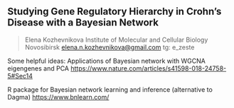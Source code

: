 ## Studying Gene Regulatory Hierarchy in Crohn’s Disease with a Bayesian Network
> Elena Kozhevnikova
> Institute of Molecular and Cellular Biology
> Novosibirsk
> elena.n.kozhevnikova@gmail.com
> tg: e_zeste

Some helpful ideas: 
Applications of Bayesian network with WGCNA eigengenes and PCA
https://www.nature.com/articles/s41598-018-24758-5#Sec14

R package for Bayesian network learning and inference (alternative to Dagma)
https://www.bnlearn.com/
